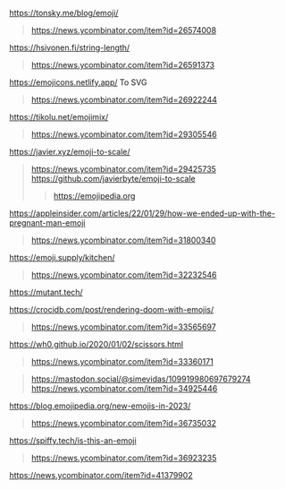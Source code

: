 https://tonsky.me/blog/emoji/
> https://news.ycombinator.com/item?id=26574008

https://hsivonen.fi/string-length/
> https://news.ycombinator.com/item?id=26591373

https://emojicons.netlify.app/ To SVG
> https://news.ycombinator.com/item?id=26922244

https://tikolu.net/emojimix/
> https://news.ycombinator.com/item?id=29305546

https://javier.xyz/emoji-to-scale/
> https://news.ycombinator.com/item?id=29425735
> https://github.com/javierbyte/emoji-to-scale
> > https://emojipedia.org

https://appleinsider.com/articles/22/01/29/how-we-ended-up-with-the-pregnant-man-emoji
> https://news.ycombinator.com/item?id=31800340

https://emoji.supply/kitchen/
> https://news.ycombinator.com/item?id=32232546

https://mutant.tech/

https://crocidb.com/post/rendering-doom-with-emojis/
> https://news.ycombinator.com/item?id=33565697

https://wh0.github.io/2020/01/02/scissors.html
> https://news.ycombinator.com/item?id=33360171

> https://mastodon.social/@simevidas/109919980697679274
> https://news.ycombinator.com/item?id=34925446

https://blog.emojipedia.org/new-emojis-in-2023/
> https://news.ycombinator.com/item?id=36735032

https://spiffy.tech/is-this-an-emoji
> https://news.ycombinator.com/item?id=36923235

https://news.ycombinator.com/item?id=41379902